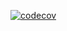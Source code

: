 [![codecov](https://codecov.io/gh/matiromki/OOAiP/branch/rotate/graph/badge.svg?token=H4FFY3C0QC)][def]

[def]: https://codecov.io/gh/matiromki/OOAiP